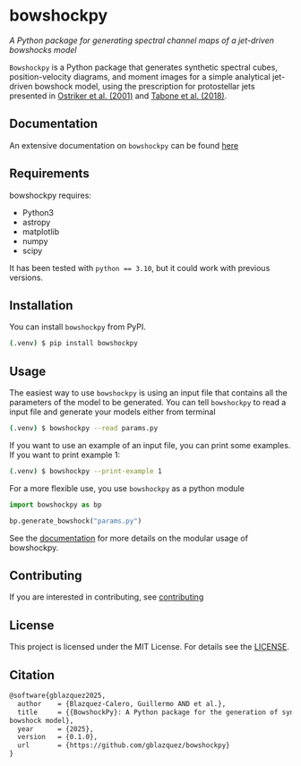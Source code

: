 # bowshockpy

*A Python package for generating spectral channel maps of a jet-driven bowshocks model*

``Bowshockpy`` is a Python package that generates synthetic spectral cubes, position-velocity diagrams, and moment images for a simple analytical jet-driven bowshock model, using the prescription for protostellar jets presented in [Ostriker et al. (2001)](https://ui.adsabs.harvard.edu/abs/2001ApJ...557..443O/abstract) and [Tabone et al. (2018)](https://ui.adsabs.harvard.edu/abs/2018A%26A...614A.119T/abstract).

<!--
 computes spectral channel maps of jet-driven bowshock model. The bowshock shell morphology and kinematics are determined from the momentum conservation in the interaction of jet material ejected sideways by an internal working surface and the ambient medium (or a surrounding disk wind moving in the jet axis direction). Well mixing between the jet and ambient material are assumed.
-->

## Documentation

An extensive documentation on ``bowshockpy`` can be found [here](https://bowshockpy.readthedocs.io/en/latest/)


## Requirements
bowshockpy requires:

* Python3 
* astropy
* matplotlib
* numpy
* scipy 

It has been tested with `python == 3.10`, but it could work with previous versions.


## Installation

You can install ``bowshockpy`` from PyPI. 

```bash
(.venv) $ pip install bowshockpy 
```

## Usage

The easiest way to use ``bowshockpy`` is using an input file that contains all the parameters of the model to be generated. You can tell ``bowshockpy`` to read a input file and generate your models either from terminal

```bash
(.venv) $ bowshockpy --read params.py 
```

If you want to use an example of an input file, you can print some examples. If you want to print example 1:

```bash
(.venv) $ bowshockpy --print-example 1
```

For a more flexible use, you use ``bowshockpy`` as a python module

```python
import bowshockpy as bp

bp.generate_bowshock("params.py")
```

See the [documentation](https://bowshockpy.readthedocs.io/en/latest/) for more details on the modular usage of bowshockpy.

## Contributing

If you are interested in contributing, see [contributing](CONTRIBUTING)

## License

This project is licensed under the MIT License. For details see the [LICENSE](LICENSE).


## Citation

```tex
@software{gblazquez2025,
  author    = {Blazquez-Calero, Guillermo AND et al.},
  title     = {{BowshockPy}: A Python package for the generation of synthetic spectral channel maps of a jet-driven
bowshock model},
  year      = {2025},
  version   = {0.1.0},
  url       = {https://github.com/gblazquez/bowshockpy}
}
```
